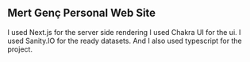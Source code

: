 ## Mert Genç Personal Web Site

I used Next.js for the server side rendering
I used Chakra UI for the ui.
I used Sanity.IO for the ready datasets. And I also used typescript for the project.
